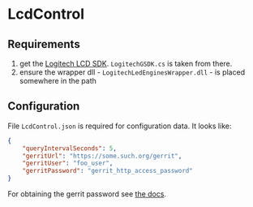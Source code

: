 ﻿# LcdControl

## Requirements
1. get the [Logitech LCD SDK](http://gaming.logitech.com/en-us/developers). `LogitechGSDK.cs` is
taken from there.
2. ensure the wrapper dll - `LogitechLedEnginesWrapper.dll` - is placed somewhere in the path

## Configuration
File `LcdControl.json` is required for configuration data. It looks like:

    
```json
{
    "queryIntervalSeconds": 5,
    "gerritUrl": "https://some.such.org/gerrit",
    "gerritUser": "foo_user",
    "gerritPassword": "gerrit_http_access_password"
}
```

For obtaining the gerrit password see [the docs](https://gerrit-review.googlesource.com/Documentation/rest-api.html#authentication).

